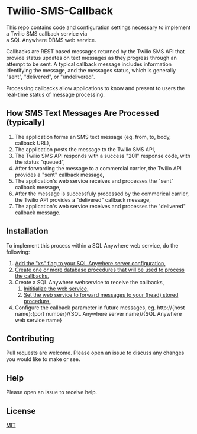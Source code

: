 # Twilio-SMS-Callback

This repo contains code and configuration settings necessary to implement a Twilio SMS callback service via  
a SQL Anywhere DBMS web service. 

Callbacks are REST based messages returned by the Twilio SMS API that provide status updates on text messages as 
they progress through an attempt to be sent. A typical callback message includes information identifying 
the message, and the messages status, which is generally "sent", "delivered", or "undelivered".

Processing callbacks allow applications to know and present to users the real-time status of message processing. 


## How SMS Text Messages Are Processed (typically)

1. The application forms an SMS text message (eg. from, to, body, callback URL),
2. The application posts the message to the Twilio SMS API,
3. The Twilio SMS API responds with a success "201" response code, with the status "queued", 
4. After forwarding the message to a commercial carrier, the Twilio API provides a "sent" callback message, 
5. The application's web service receives and processes the "sent" callback message, 
6. After the message is successfuly processed by the commerical carrier, the Twilio API provides a "delivered" callback message,
7. The application's web service receives and processes the "delivered" callback message. 


## Installation

To implement this process within a SQL Anywhere web service, do the following:

1. [Add the "xs" flag to your SQL Anywhere server configuration,](/Server-Config.png)
1. [Create one or more database procedures that will be used to process the callbacks.](/sp_sms_update)
1. Create a SQL Anywhere webservice to receive the callbacks,
	1. [Inititialize the web service,](/Webservice-Config-Main.png)
	1. [Set the web service to forward messages to your (head) stored procedure,](/Webservice-Config-SQL-Statement.png)
1. Configure the callback parameter in future messages, eg. http://{host name}:{port number}/{SQL Anywhere server name}/{SQL Anywhere web service name}


## Contributing
Pull requests are welcome. Please open an issue to discuss any changes you would like to make or see.


## Help
Please open an issue to receive help. 


## License
[MIT](https://choosealicense.com/licenses/mit/)
